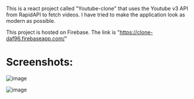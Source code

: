 This is a react project called "Youtube-clone" that uses the Youtube v3 API from RapidAPI to fetch videos. I have tried to make the application look as modern as possible.

This project is hosted on Firebase. The link is "https://clone-daf96.firebaseapp.com/"

# Screenshots:

![image](https://github.com/user-attachments/assets/ac7b9c8b-f91d-40b7-88b6-ff1335c64bc6)


![image](https://github.com/user-attachments/assets/ee7e926e-3f80-462e-865c-6c8bda18d82f)


